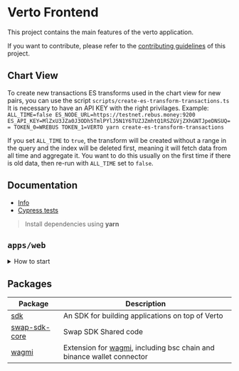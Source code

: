 # Verto Frontend

This project contains the main features of the verto application.

If you want to contribute, please refer to the [contributing guidelines](./CONTRIBUTING.md) of this project.

## Chart View

To create new transactions ES transforms used in the chart view for new pairs, you can use the script `scripts/create-es-transform-transactions.ts`
It is necessary to have an API KEY with the right privilages.
Example: `ALL_TIME=false ES_NODE_URL=https://testnet.rebus.money:9200 ES_API_KEY=MlZxU3JZa0J3ODh5TmlPYlJ5N1Y6TUZJZmhtQ1RSZGVjZXhGNTJpeDNSUQ== TOKEN_0=WREBUS TOKEN_1=VERTO yarn create-es-transform-transactions`

If you set `ALL_TIME` to `true`, the transform will be created without a range in the query and the index will be deleted first, meaning it will fetch data from all time and aggregate it. You want to do this usually on the first time if there is old data, then re-run with `ALL_TIME` set to `false`.

## Documentation

- [Info](doc/Info.md)
- [Cypress tests](doc/Cypress.md)

> Install dependencies using **yarn**

## `apps/web`
<details>
<summary>
How to start
</summary>

```sh
yarn
```

start the development server
```sh
yarn dev
```

build with production mode
```sh
yarn build

# start the application after build
yarn start
```
</details>


## Packages

| Package                                                       | Description                                                                                                            |
|---------------------------------------------------------------|------------------------------------------------------------------------------------------------------------------------|
| [sdk](/packages/swap-sdk)                                     | An SDK for building applications on top of Verto                                                                 |
| [swap-sdk-core](/packages/swap-sdk-core)                      | Swap SDK Shared code                                                                                                   |
| [wagmi](/packages/wagmi)                                      | Extension for [wagmi](https://github.com/wagmi-dev/wagmi), including bsc chain and binance wallet connector            |

